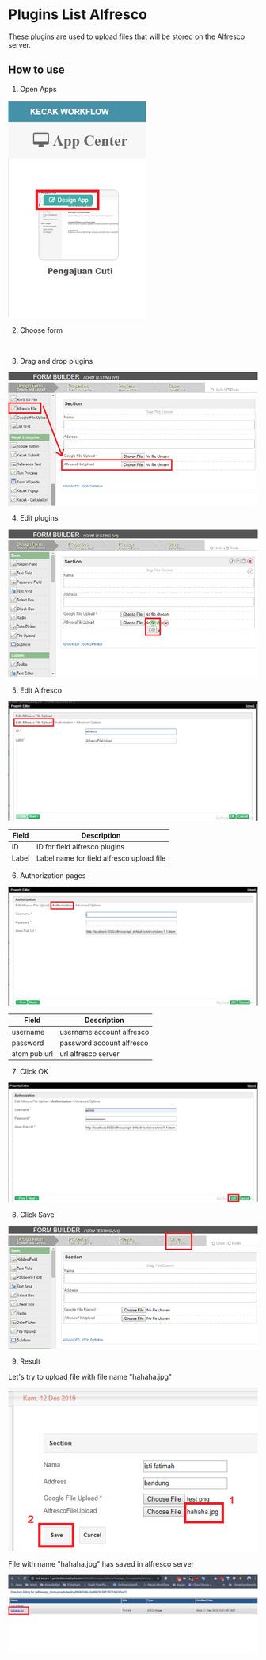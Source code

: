 # Plugins List Alfresco

These plugins are used to upload files that will be stored on the Alfresco server.

## How to use

1. Open Apps

<img src="https://raw.githubusercontent.com/kinnara-digital-studio/kecak-workflow/master/docs/assets/crud_openApps.png" alt="" />


2. Choose form
 
<img src="https://raw.githubusercontent.com/kinnara-digital-studio/kecak-workflow/master/docs/assets/.png" alt="" />


3. Drag and drop plugins

<img src="https://raw.githubusercontent.com/kinnara-digital-studio/kecak-workflow/master/docs/assets/alfresco_dragDrop.png" alt="" />


4. Edit plugins

<img src="https://raw.githubusercontent.com/kinnara-digital-studio/kecak-workflow/master/docs/assets/alfresco_editPlugis.png" alt="" />


5. Edit Alfresco

<img src="https://raw.githubusercontent.com/kinnara-digital-studio/kecak-workflow/master/docs/assets/alfresco_EditAlfresco.png" alt="" />

|Field|Description|
|-|-|
|ID|ID for field alfresco plugins|
|Label|Label name for field alfresco upload file|

6. Authorization pages

<img src="https://raw.githubusercontent.com/kinnara-digital-studio/kecak-workflow/master/docs/assets/alfresco_EditAlfrescoAuthorization.png" alt="" />


|Field|Description|
|-|-|
|username|username account alfresco|
|password|password account alfresco|
|atom pub url|url alfresco server|

7. Click OK

<img src="https://raw.githubusercontent.com/kinnara-digital-studio/kecak-workflow/master/docs/assets/alfresco_ok.png" alt="" />


8. Click Save

<img src="https://raw.githubusercontent.com/kinnara-digital-studio/kecak-workflow/master/docs/assets/alfresco_save.png" alt="" />


9. Result

Let's try to upload file with file name "hahaha.jpg"

<img src="https://raw.githubusercontent.com/kinnara-digital-studio/kecak-workflow/master/docs/assets/alfresco_testing.png" alt="" />

File with name "hahaha.jpg" has saved in alfresco server

<img src="https://raw.githubusercontent.com/kinnara-digital-studio/kecak-workflow/master/docs/assets/alfresco_result.png" alt="" />

